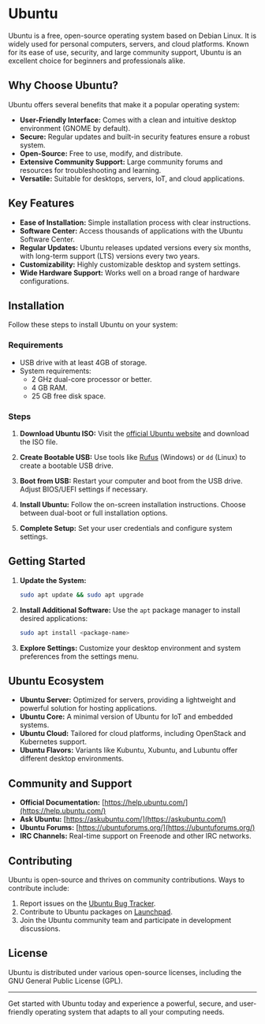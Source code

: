 # Ubuntu

Ubuntu is a free, open-source operating system based on Debian Linux. It is widely used for personal computers, servers, and cloud platforms. Known for its ease of use, security, and large community support, Ubuntu is an excellent choice for beginners and professionals alike.

## Why Choose Ubuntu?

Ubuntu offers several benefits that make it a popular operating system:

- **User-Friendly Interface:** Comes with a clean and intuitive desktop environment (GNOME by default).
- **Secure:** Regular updates and built-in security features ensure a robust system.
- **Open-Source:** Free to use, modify, and distribute.
- **Extensive Community Support:** Large community forums and resources for troubleshooting and learning.
- **Versatile:** Suitable for desktops, servers, IoT, and cloud applications.

## Key Features

- **Ease of Installation:** Simple installation process with clear instructions.
- **Software Center:** Access thousands of applications with the Ubuntu Software Center.
- **Regular Updates:** Ubuntu releases updated versions every six months, with long-term support (LTS) versions every two years.
- **Customizability:** Highly customizable desktop and system settings.
- **Wide Hardware Support:** Works well on a broad range of hardware configurations.

## Installation

Follow these steps to install Ubuntu on your system:

### Requirements

- USB drive with at least 4GB of storage.
- System requirements:
  - 2 GHz dual-core processor or better.
  - 4 GB RAM.
  - 25 GB free disk space.

### Steps

1. **Download Ubuntu ISO:**
   Visit the [official Ubuntu website](https://ubuntu.com/download) and download the ISO file.

2. **Create Bootable USB:**
   Use tools like [Rufus](https://rufus.ie/) (Windows) or `dd` (Linux) to create a bootable USB drive.

3. **Boot from USB:**
   Restart your computer and boot from the USB drive. Adjust BIOS/UEFI settings if necessary.

4. **Install Ubuntu:**
   Follow the on-screen installation instructions. Choose between dual-boot or full installation options.

5. **Complete Setup:**
   Set your user credentials and configure system settings.

## Getting Started

1. **Update the System:**

   ```bash
   sudo apt update && sudo apt upgrade
   ```

2. **Install Additional Software:** Use the `apt` package manager to install desired applications:

   ```bash
   sudo apt install <package-name>
   ```

3. **Explore Settings:** Customize your desktop environment and system preferences from the settings menu.

## Ubuntu Ecosystem

- **Ubuntu Server:** Optimized for servers, providing a lightweight and powerful solution for hosting applications.
- **Ubuntu Core:** A minimal version of Ubuntu for IoT and embedded systems.
- **Ubuntu Cloud:** Tailored for cloud platforms, including OpenStack and Kubernetes support.
- **Ubuntu Flavors:** Variants like Kubuntu, Xubuntu, and Lubuntu offer different desktop environments.

## Community and Support

- **Official Documentation:** [https://help.ubuntu.com/](https://help.ubuntu.com/)
- **Ask Ubuntu:** [https://askubuntu.com/](https://askubuntu.com/)
- **Ubuntu Forums:** [https://ubuntuforums.org/](https://ubuntuforums.org/)
- **IRC Channels:** Real-time support on Freenode and other IRC networks.

## Contributing

Ubuntu is open-source and thrives on community contributions. Ways to contribute include:

1. Report issues on the [Ubuntu Bug Tracker](https://bugs.launchpad.net/).
2. Contribute to Ubuntu packages on [Launchpad](https://launchpad.net/).
3. Join the Ubuntu community team and participate in development discussions.

## License

Ubuntu is distributed under various open-source licenses, including the GNU General Public License (GPL).

---

Get started with Ubuntu today and experience a powerful, secure, and user-friendly operating system that adapts to all your computing needs.

